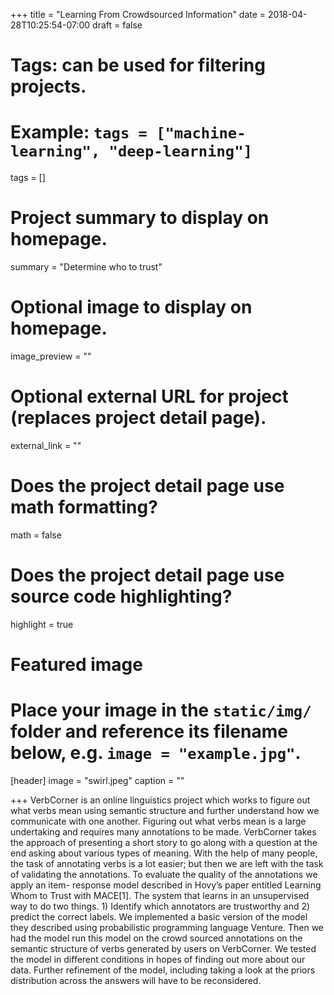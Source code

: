 +++
title = "Learning From Crowdsourced Information"
date = 2018-04-28T10:25:54-07:00
draft = false

# Tags: can be used for filtering projects.
# Example: `tags = ["machine-learning", "deep-learning"]`
tags = []

# Project summary to display on homepage.
summary = "Determine who to trust"

# Optional image to display on homepage.
image_preview = ""

# Optional external URL for project (replaces project detail page).
external_link = ""

# Does the project detail page use math formatting?
math = false

# Does the project detail page use source code highlighting?
highlight = true

# Featured image
# Place your image in the `static/img/` folder and reference its filename below, e.g. `image = "example.jpg"`.
[header]
image = "swirl.jpeg"
caption = ""

+++
VerbCorner is an online linguistics project which works to figure out what verbs mean using semantic structure and further understand how we communicate with one another. Figuring out what verbs mean is a large undertaking and requires many annotations to be made. VerbCorner takes the approach of presenting a short story to go along with a question at the end asking about various types of meaning. With the help of many people, the task of annotating verbs is a lot easier; but then we are left with the task of validating the annotations. To evaluate the quality of the annotations we apply an item- response model described in Hovy’s paper entitled Learning Whom to Trust with MACE[1]. The system that learns in an unsupervised way to do two things. 1) Identify which annotators are trustworthy and 2) predict the correct labels. We implemented a basic version of the model they described using probabilistic programming language Venture. Then we had the model run this model on the crowd sourced annotations on the semantic structure of verbs generated by users on VerbCorner. We tested the model in different conditions in hopes of finding out more about our data. Further refinement of the model, including taking a look at the priors distribution across the answers will have to be reconsidered.
